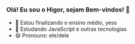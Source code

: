 ### Olá! Eu sou o Higor, sejam Bem-vindos! 👋

- 🔭 Estou finalizando o ensino médio, yess
- 🌱 Estudando JavaScript e outras tecnologias
- 😄 Pronouns: ele/dele

